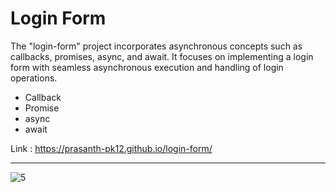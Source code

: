 # Login Form

The "login-form" project incorporates asynchronous concepts such as callbacks, promises, async, and await. It focuses on implementing a login form with seamless asynchronous execution and handling of login operations. 

- Callback
- Promise
- async 
- await

Link : https://prasanth-pk12.github.io/login-form/

---

![5](https://github.com/prasanth-pk12/login-form/assets/87668644/db0eebad-371e-420c-ba29-19ebf7f89de0)
